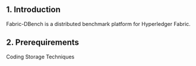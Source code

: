 ## 1. Introduction
Fabric-DBench is a distributed benchmark platform for Hyperledger Fabric.

## 2. Prerequirements



Coding Storage Techniques
